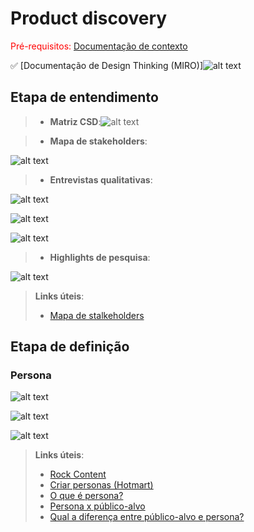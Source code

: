 # Product discovery

<span style="color:red">Pré-requisitos: <a href="01-Contexto.md"> Documentação de contexto</a></span>

✅ [Documentação de Design Thinking (MIRO)]![alt text](imagens-doc02/image.png)

## Etapa de entendimento


> * **Matriz CSD**:![alt text](imagens-doc02/image-5.png)




> * **Mapa de stakeholders**:


 ![alt text](imagens-doc02/image-8.png)







> * **Entrevistas qualitativas**:
    
![alt text](imagens-doc02/image-9.png)



![alt text](imagens-doc02/image-7.png)


![alt text](imagens-doc02/image-10.png)








> * **Highlights de pesquisa**: 



![alt text](imagens-doc02/image-1.png)












> **Links úteis**:
> - [Mapa de stalkeholders](https://www.racecomunicacao.com.br/blog/como-fazer-o-mapeamento-de-stakeholders/)

## Etapa de definição

### Persona

![alt text](imagens-doc02/image-2.png)


![alt text](imagens-doc02/image-12.png)

![alt text](imagens-doc02/image-11.png)


> **Links úteis**:
> - [Rock Content](https://rockcontent.com/blog/personas/)
> - [Criar personas (Hotmart)](https://blog.hotmart.com/pt-br/como-criar-persona-negocio/)
> - [O que é persona?](https://resultadosdigitais.com.br/blog/persona-o-que-e/)
> - [Persona x público-alvo](https://flammo.com.br/blog/persona-e-publico-alvo-qual-a-diferenca/)
> - [Qual a diferença entre público-alvo e persona?](https://rockcontent.com/blog/diferenca-publico-alvo-e-persona/)